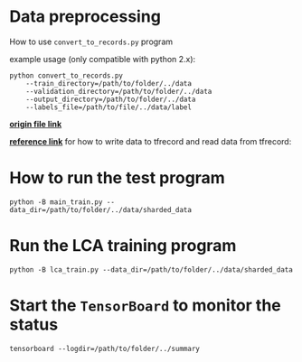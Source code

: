 # Data preprocessing

How to use `convert_to_records.py` program

example usage (only compatible with python 2.x): 
```
python convert_to_records.py
    --train_directory=/path/to/folder/../data
    --validation_directory=/path/to/folder/../data
    --output_directory=/path/to/folder/../data
    --labels_file=/path/to/file/../data/label 
```

[**origin file link**](https://github.com/tensorflow/models/blob/master/inception/inception/data/build_image_data.py)

[**reference link**](https://www.tensorflow.org/versions/r0.10/how_tos/reading_data/index.html#file-formats) for how to write data to tfrecord and read data from tfrecord:


# How to run the test program

`python -B main_train.py --data_dir=/path/to/folder/../data/sharded_data`

# Run the LCA training program

`python -B lca_train.py --data_dir=/path/to/folder/../data/sharded_data`

# Start the `TensorBoard` to monitor the status

`tensorboard --logdir=/path/to/folder/../summary`